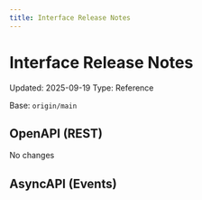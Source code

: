 ```yaml
---
title: Interface Release Notes
---
```


# Interface Release Notes
Updated: 2025-09-19
Type: Reference

Base: `origin/main`

## OpenAPI (REST)

No changes

## AsyncAPI (Events)

```diff

```

